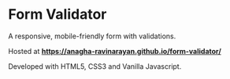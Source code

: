 # Form Validator
A responsive, mobile-friendly form with validations.

Hosted at **https://anagha-ravinarayan.github.io/form-validator/**

Developed with HTML5, CSS3 and Vanilla Javascript.
